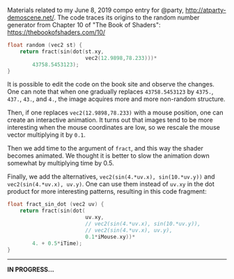 Materials related to my June 8, 2019 compo entry for @party, http://atparty-demoscene.net/. The code traces its origins to the random number generator from Chapter 10 of "The Book of Shaders": https://thebookofshaders.com/10/

```c
float random (vec2 st) {
    return fract(sin(dot(st.xy,
                         vec2(12.9898,78.233)))*
        43758.5453123);
}
```

It is possible to edit the code on the book site and observe the changes. One can note that when one gradually replaces `43758.5453123` by `4375.`, `437.`, `43.`, and `4.`, the image acquires more and more non-random structure.

Then, if one replaces `vec2(12.9898,78.233)` with a mouse position, one can create an interactive animation. It turns out that images tend to be more interesting when the mouse coordinates are low, so we rescale the mouse vector multiplying it by `0.1`.

Then we add time to the argument of `fract`, and this way the shader becomes animated. We thought it is better to slow the animation down somewhat by multiplying time by 0.5.

Finally, we add the alternatives, `vec2(sin(4.*uv.x), sin(10.*uv.y))` and `vec2(sin(4.*uv.x), uv.y)`. One can use them instead of `uv.xy` in the dot product for more interesting patterns, resulting in this code fragment:

```c
float fract_sin_dot (vec2 uv) {
    return fract(sin(dot(
                         uv.xy,
                         // vec2(sin(4.*uv.x), sin(10.*uv.y)),
                         // vec2(sin(4.*uv.x), uv.y),
                         0.1*iMouse.xy))*
        4. + 0.5*iTime);
}
```

***

**IN PROGRESS...**
